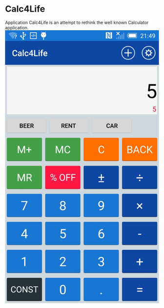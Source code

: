 # Calc4Life
Application Calc4Life is an attempt to rethink the well known Calculator application.
<img src="calc.jpg"/>
